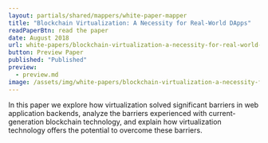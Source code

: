```yaml
---
layout: partials/shared/mappers/white-paper-mapper
title: "Blockchain Virtualization: A Necessity for Real-World DApps"
readPaperBtn: read the paper
date: August 2018
url: white-papers/blockchain-virtualization-a-necessity-for-real-world-dapps
button: Preview Paper
published: "Published"
preview:
  - preview.md
image: /assets/img/white-papers/blockchain-virtualization-a-necessity-for-real-world-dapps.png
---
```


In this paper we explore how virtualization solved significant barriers in web application backends, analyze the barriers experienced with current-generation blockchain technology, and explain how virtualization technology offers the potential to overcome these barriers.
